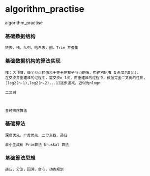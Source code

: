# algorithm_practise
algorithm_practise

### 基础数据结构
```sbtshell
链表，栈，队列，哈希表，图，Trie 并查集

```

### 基础数据机构的算法实现
```sbtshell
堆：大顶堆，每个节点的值大于等于左右子节点的值，构建初始堆 复杂度为O(n)，
在交换并重建堆的过程中，需交换n-1次，而重建堆的过程中，根据完全二叉树的性质，
[log2(n-1),log2(n-2)...1]逐步递减，近似为nlogn

二叉树



各种排序算法
```

### 基础算法
```sbtshell
深度优先，广度优先，二分查找，递归

最小生成树 Prim算法 kruskal 算法
```

### 基础算法思想
```sbtshell
递归，分治，回溯，贪心，动态规划
```
